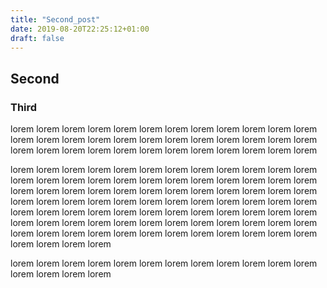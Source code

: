 ```yaml
---
title: "Second_post"
date: 2019-08-20T22:25:12+01:00
draft: false
---
```


## Second
### Third

lorem lorem lorem lorem 
lorem lorem lorem lorem 
lorem lorem lorem lorem 
lorem lorem lorem lorem 
lorem lorem lorem lorem 
lorem lorem lorem lorem 
lorem lorem lorem lorem 
lorem lorem lorem lorem 
lorem lorem lorem lorem 

lorem lorem lorem lorem 
lorem lorem lorem lorem 
lorem lorem lorem lorem 
lorem lorem lorem lorem 
lorem lorem lorem lorem 
lorem lorem lorem lorem 
lorem lorem lorem lorem 
lorem lorem lorem lorem 
lorem lorem lorem lorem 
lorem lorem lorem lorem 
lorem lorem lorem lorem 
lorem lorem lorem lorem 
lorem lorem lorem lorem 
lorem lorem lorem lorem 
lorem lorem lorem lorem 
lorem lorem lorem lorem 
lorem lorem lorem lorem 
lorem lorem lorem lorem 
lorem lorem lorem lorem 
lorem lorem lorem lorem 
lorem lorem lorem lorem 
lorem lorem lorem lorem 

lorem lorem lorem lorem 
lorem lorem lorem lorem 
lorem lorem lorem lorem 
lorem lorem lorem lorem 